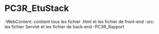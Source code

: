 # PC3R_EtuStack
-WebContent: contient tous les fichier .html et les fichier de front-end
-src: les fichier Servlet et les fichier de back-end
-PC3R_Rapport
